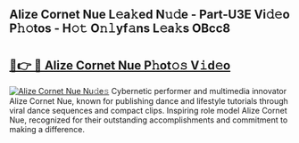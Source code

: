 ## Alize Cornet Nue L𝚎a𝚔ed N𝚞𝚍e - Part-U3E Vi𝚍𝚎o P𝚑𝚘tos - H𝚘𝚝 O𝚗𝚕yf𝚊ns L𝚎a𝚔s OBcc8

# <h2><a href="http://kf14zc.oniu.top/?m=Alize+Cornet+Nue">🔗👉 🔴 Alize Cornet Nue P𝚑ot𝚘𝚜 V𝚒d𝚎o</a></h2>

[![Alize Cornet Nue Nu𝚍e𝚜](https://i.imgur.com/0qMVB7G.gif)](http://kf14zc.oniu.top/?m=Alize+Cornet+Nue)
Cybernetic performer and multimedia innovator Alize Cornet Nue, known for publishing dance and lifestyle tutorials through viral dance sequences and compact clips. Inspiring role model Alize Cornet Nue, recognized for their outstanding accomplishments and commitment to making a difference.  

